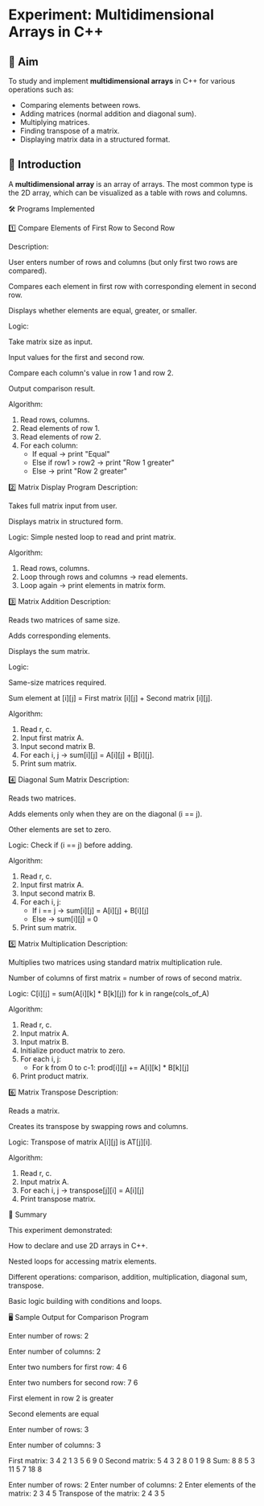 # Experiment: Multidimensional Arrays in C++

## 🎯 Aim
To study and implement **multidimensional arrays** in C++ for various operations such as:
- Comparing elements between rows.
- Adding matrices (normal addition and diagonal sum).
- Multiplying matrices.
- Finding transpose of a matrix.
- Displaying matrix data in a structured format.


## 📜 Introduction

A **multidimensional array** is an array of arrays. The most common type is the 2D array, which can be visualized as a table with rows and columns.  

🛠️ Programs Implemented

1️⃣ Compare Elements of First Row to Second Row

Description:

User enters number of rows and columns (but only first two rows are compared).

Compares each element in first row with corresponding element in second row.

Displays whether elements are equal, greater, or smaller.

Logic:

Take matrix size as input.

Input values for the first and second row.

Compare each column's value in row 1 and row 2.

Output comparison result.

Algorithm:

1. Read rows, columns.
2. Read elements of row 1.
3. Read elements of row 2.
4. For each column:
   - If equal → print "Equal"
   - Else if row1 > row2 → print "Row 1 greater"
   - Else → print "Row 2 greater"
  
     
2️⃣ Matrix Display Program
Description:

Takes full matrix input from user.

Displays matrix in structured form.

Logic:
Simple nested loop to read and print matrix.

Algorithm:

1. Read rows, columns.
2. Loop through rows and columns → read elements.
3. Loop again → print elements in matrix form.

   
3️⃣ Matrix Addition
Description:

Reads two matrices of same size.

Adds corresponding elements.

Displays the sum matrix.

Logic:

Same-size matrices required.

Sum element at [i][j] = First matrix [i][j] + Second matrix [i][j].

Algorithm:

1. Read r, c.
2. Input first matrix A.
3. Input second matrix B.
4. For each i, j → sum[i][j] = A[i][j] + B[i][j].
5. Print sum matrix.
   
4️⃣ Diagonal Sum Matrix
Description:

Reads two matrices.

Adds elements only when they are on the diagonal (i == j).

Other elements are set to zero.

Logic:
Check if (i == j) before adding.

Algorithm:

1. Read r, c.
2. Input first matrix A.
3. Input second matrix B.
4. For each i, j:
   - If i == j → sum[i][j] = A[i][j] + B[i][j]
   - Else → sum[i][j] = 0
5. Print sum matrix.

   
5️⃣ Matrix Multiplication
Description:

Multiplies two matrices using standard matrix multiplication rule.

Number of columns of first matrix = number of rows of second matrix.

Logic:
C[i][j] = sum(A[i][k] * B[k][j]) for k in range(cols_of_A)

Algorithm:

1. Read r, c.
2. Input matrix A.
3. Input matrix B.
4. Initialize product matrix to zero.
5. For each i, j:
   - For k from 0 to c-1:
       prod[i][j] += A[i][k] * B[k][j]
6. Print product matrix.
   
6️⃣ Matrix Transpose
Description:

Reads a matrix.

Creates its transpose by swapping rows and columns.

Logic:
Transpose of matrix A[i][j] is AT[j][i].

Algorithm:

1. Read r, c.
2. Input matrix A.
3. For each i, j → transpose[j][i] = A[i][j]
4. Print transpose matrix.
   
📌 Summary

This experiment demonstrated:

How to declare and use 2D arrays in C++.

Nested loops for accessing matrix elements.

Different operations: comparison, addition, multiplication, diagonal sum, transpose.

Basic logic building with conditions and loops.

🖥️ Sample Output for Comparison Program

Enter number of rows: 2

Enter number of columns: 2

Enter two numbers for first row: 4 6

Enter two numbers for second row: 7 6

First element in row 2 is greater

Second elements are equal

Enter number of rows: 3

Enter number of columns: 3

First matrix:
3 4 2
1 3 5
6 9 0
Second matrix:
5 4 3
2 8 0
1 9 8
Sum:
8 8 5
3 11 5
7 18 8

Enter number of rows: 2
Enter number of columns: 2
Enter elements of the matrix:
2 3
4 5
Transpose of the matrix:
2 4
3 5
